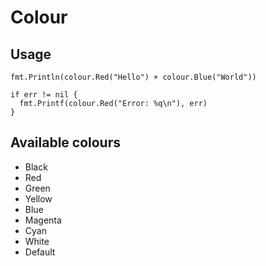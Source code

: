 # Colour

## Usage

    fmt.Println(colour.Red("Hello") + colour.Blue("World"))

    if err != nil {
      fmt.Printf(colour.Red("Error: %q\n"), err)
    }

## Available colours

- Black
- Red
- Green
- Yellow
- Blue
- Magenta
- Cyan
- White
- Default
